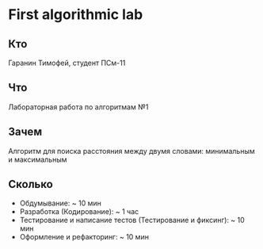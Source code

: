 # First algorithmic lab

## Кто
Гаранин Тимофей, студент ПСм-11

## Что
Лабораторная работа по алгоритмам №1

## Зачем
Алгоритм для поиска расстояния между двумя словами: минимальным и максимальным

## Сколько
* Обдумывание: ~ 10 мин
* Разработка (Кодирование): ~ 1 час
* Тестирование и написание тестов (Тестирование и фиксинг): ~ 10 мин
* Оформление и рефакторинг: ~ 10 мин
